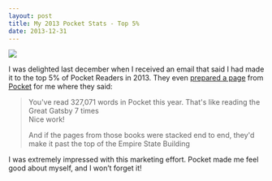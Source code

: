 ```yaml
---
layout: post
title: My 2013 Pocket Stats - Top 5%
date: 2013-12-31
---
```

<p><img src="http://postachio-images.s3-website-us-east-1.amazonaws.com/c3a87e1ec30f46cace70bc282b4ce046.png"  style="height: auto;"/></p>
<p>I was delighted last december when I received an email that said I had made it to the top 5% of Pocket Readers in 2013. They even <a href="http://getpocket.com/stats/vTtV6fM?utm_source=bronto&amp;utm_medium=email&amp;utm_term=All+Dynamic+Links&amp;utm_content=%25%25first_name%25%25,+you+made+the+Top+%25%25top_percentile%25%25%25+of+readers+on+Pocket+this+year!&amp;utm_campaign=EOY+User+Stats+(With+Name)">prepared a page</a> from <a href="http://twitter.com/pocket">Pocket</a> for me where they said:</p>
<blockquote>
<p>You've read 327,071 words in Pocket this year. That's like reading the Great Gatsby 7 times<br />
Nice work!</p>
<p>And if the pages from those books were stacked end to end, they'd make it past the top of the Empire State Building</p>
</blockquote>
<p>I was extremely impressed with this marketing effort. Pocket made me feel good about myself, and I won’t forget it!</p>